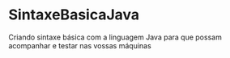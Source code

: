 # SintaxeBasicaJava
Criando sintaxe básica com a linguagem Java para que possam acompanhar e testar nas vossas máquinas 
